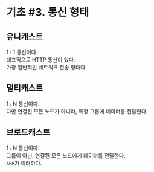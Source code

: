 # 기초 #3. 통신 형태

## 유니캐스트

1 : 1 통신이다. <br />
대표적으로 HTTP 통신이 있다. <br />
가장 일반적인 네트워크 전송 형태다.

## 멀티캐스트

1 : N 통신이다. <br />
다만 연결된 모든 노드가 아니라, 특정 그룹에 데이터를 전달한다.

## 브로드캐스트

1 : N 통신이다. <br />
그룹이 아닌, 연결된 모든 노드에게 데이터를 전달한다. <br />
`ARP`가 이러하다.
